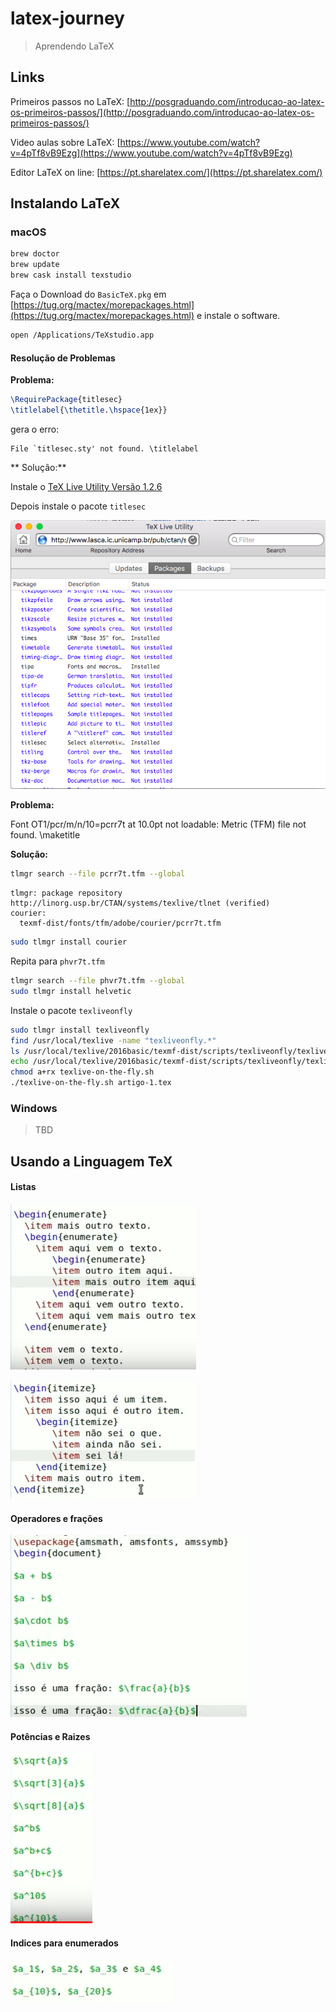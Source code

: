# latex-journey

> Aprendendo LaTeX

## Links

Primeiros passos no LaTeX: [http://posgraduando.com/introducao-ao-latex-os-primeiros-passos/](http://posgraduando.com/introducao-ao-latex-os-primeiros-passos/)

Video aulas sobre LaTeX: [https://www.youtube.com/watch?v=4pTf8vB9Ezg](https://www.youtube.com/watch?v=4pTf8vB9Ezg)

Editor LaTeX on line: [https://pt.sharelatex.com/](https://pt.sharelatex.com/)

## Instalando LaTeX

### macOS

```bash
brew doctor
brew update 
brew cask install texstudio
```

Faça o Download do `BasicTeX.pkg` em [https://tug.org/mactex/morepackages.html](https://tug.org/mactex/morepackages.html) e instale o software.

```bash
open /Applications/TeXstudio.app
```

#### Resolução de Problemas

**Problema:**

```tex
\RequirePackage{titlesec}
\titlelabel{\thetitle.\hspace{1ex}}
```
gera o erro: 

```
File `titlesec.sty' not found. \titlelabel
```

** Solução:**

Instale o [TeX Live Utility Versão 1.2.6](https://github.com/amaxwell/tlutility/releases)

Depois instale o pacote `titlesec`

![tex-live-utility](docs/tex-live-utility.png)

**Problema:**

Font OT1/pcr/m/n/10=pcrr7t at 10.0pt not loadable: Metric (TFM) file not found. \maketitle

**Solução:**

```bash
tlmgr search --file pcrr7t.tfm --global
```

```
tlmgr: package repository http://linorg.usp.br/CTAN/systems/texlive/tlnet (verified)
courier:
  texmf-dist/fonts/tfm/adobe/courier/pcrr7t.tfm
```

```bash
sudo tlmgr install courier
```

Repita para `phvr7t.tfm`

```bash
tlmgr search --file phvr7t.tfm --global
sudo tlmgr install helvetic
```

Instale o pacote `texliveonfly`

```bash
sudo tlmgr install texliveonfly
find /usr/local/texlive -name "texliveonfly.*"
ls /usr/local/texlive/2016basic/texmf-dist/scripts/texliveonfly/texliveonfly.py
echo /usr/local/texlive/2016basic/texmf-dist/scripts/texliveonfly/texliveonfly.py \$1 > texlive-on-the-fly.sh 
chmod a+rx texlive-on-the-fly.sh 
./texlive-on-the-fly.sh artigo-1.tex
```





### Windows

>TBD



## Usando a Linguagem TeX

#### Listas

![latex-listas](docs/latex-listas.png)

![lista-simples](docs/latex-lista-simples.png)

#### Operadores e frações

![operadores-e-fracoes](docs/latex-operadores-e-fracoes.png)

#### Potências e Raizes

![potencias e raizes](docs/latex-potencia.png)

#### Indices para enumerados

![indices](docs/latex-indices.png)


